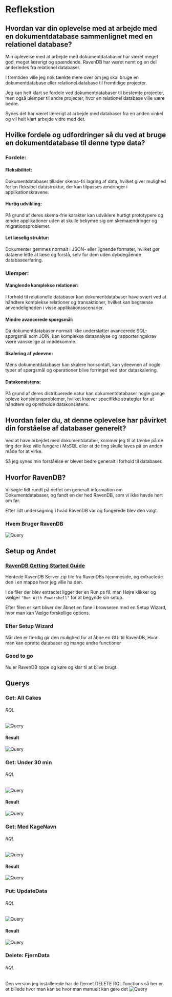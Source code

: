 # Reflekstion

## Hvordan var din oplevelse med at arbejde med en dokumentdatabase sammenlignet med en relationel database?

Min oplevelse med at arbejde med dokumentdatabaser har været meget god, meget lærerigt og spændende.
RavenDB har været nemt og en del anderledes fra relationel databaser.

I fremtiden ville jeg nok tænkte mere over om jeg skal bruge en dokumentdatabase eller relationel database til fremtidige projecter.

Jeg kan helt klart se fordele ved dokumentdatabaser til bestemte projecter, men også ulemper til andre projecter, hvor en relationel database ville være bedre.

Synes det har været lærerigt at arbejde med databaser fra en anden vinkel og vil helt klart arbejde vidre med det.
## Hvilke fordele og udfordringer så du ved at bruge en dokumentdatabase til denne type data?
### Fordele:

#### Fleksibilitet: 
Dokumentdatabaser tillader skema-fri lagring af data, hvilket giver mulighed for en fleksibel datastruktur, der kan tilpasses ændringer i applikationskravene.

#### Hurtig udvikling:
På grund af deres skema-frie karakter kan udviklere hurtigt prototypere og ændre applikationer uden at skulle bekymre sig om skemaændringer og migrationsproblemer.

#### Let læselig struktur: 
Dokumenter gemmes normalt i JSON- eller lignende formater, hvilket gør dataene lette at læse og forstå, selv for dem uden dybdegående databaseerfaring.
 

### Ulemper:

#### Manglende komplekse relationer: 
I forhold til relationelle databaser kan dokumentdatabaser have svært ved at håndtere komplekse relationer og transaktioner, hvilket kan begrænse anvendeligheden i visse applikationsscenarier.

#### Mindre avancerede spørgsmål: 
Da dokumentdatabaser normalt ikke understøtter avancerede SQL-spørgsmål som JOIN, kan komplekse dataanalyse og rapporteringskrav være vanskelige at imødekomme.

#### Skalering af ydeevne: 
Mens dokumentdatabaser kan skalere horisontalt, kan ydeevnen af ​​nogle typer af spørgsmål og operationer blive forringet ved stor dataskalering.

#### Datakonsistens: 
På grund af deres distribuerede natur kan dokumentdatabaser nogle gange opleve konsistensproblemer, hvilket kræver specifikke strategier for at håndtere og opretholde datakonsistens.


## Hvordan føler du, at denne oplevelse har påvirket din forståelse af databaser generelt?

Ved at have arbejdet med dokumentdataber, kommer jeg til at tænke på de ting der ikke ville fungere i MsSQL eller at de ting skulle laves på en anden måde for at virke.

Så jeg synes min forståelse er blevet bedre generalt i forhold til databaser.

## Hvorfor RavenDB?

Vi søgte lidt rundt på nettet om generalt information om Dokumentdatabaser, og fandt en der hed RavenDB, som vi ikke havde hørt om før.

Efter lidt undersøgning i hvad RavenDB var og fungerede blev den valgt.

### Hvem Bruger RavenDB
![Query](/Pictures/UsesRavenDB.png)

## Setup og Andet

### [RavenDB Getting Started Guide](https://ravendb.net/docs/article-page/6.0/csharp/start/getting-started)

Hentede RavenDB Server zip file fra RavenDBs hjemmeside, og extractede den i en mappe hvor jeg ville ha den.

I de filer der blev extractet ligger der en Run.ps fil. man Højre klikker og vælger `"Run With Powershell"` for at begynde sin setup.

Efter filen er kørt bliver der åbnet en fane i browseren med en Setup Wizard, hvor man kan Vælge forskellige options.

### Efter Setup Wizard
Når den er færdig gir den mulighed for at åbne en GUI til RavenDB, Hvor man kan oprette databaser og mange andre functioner

### Good to go
Nu er RavenDB oppe og køre og klar til at blive brugt.


## Querys

### Get: All Cakes
###### RQL
![Query](/Pictures/GetCakes%20Query.png)

#### Result
![Query](/Pictures/GetCakes%20Query%20Result.png)

### Get: Under 30 min
###### RQL
![Query](/Pictures/GetUnder30Time%20Query.png)

#### Result
![Query](/Pictures/GetUnder30Time%20Query%20Result.png)

### Get: Med KageNavn
###### RQL
![Query](/Pictures/GetByName%20Query.png)

#### Result
![Query](/Pictures/GetByName%20Query%20Result.png)

### Put: UpdateData
###### RQL
![Query](/Pictures/Update%20Query.png)

#### Result
![Query](/Pictures/Update%20Query%20Result.png)


### Delete: FjernData
###### RQL
Den version jeg installerede har de fjernet DELETE RQL functions så her er et billede hvor man kan se hvor man manuelt kan gøre det
![Query](/Pictures/Delete%20Pic.png)

